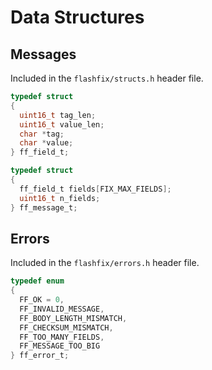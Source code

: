 # Data Structures

## Messages

Included in the `flashfix/structs.h` header file.

```c
typedef struct
{
  uint16_t tag_len;
  uint16_t value_len;
  char *tag;
  char *value;
} ff_field_t;

typedef struct
{
  ff_field_t fields[FIX_MAX_FIELDS];
  uint16_t n_fields;
} ff_message_t;
```

## Errors

Included in the `flashfix/errors.h` header file.

```c
typedef enum
{
  FF_OK = 0,
  FF_INVALID_MESSAGE,
  FF_BODY_LENGTH_MISMATCH,
  FF_CHECKSUM_MISMATCH,
  FF_TOO_MANY_FIELDS,
  FF_MESSAGE_TOO_BIG
} ff_error_t;
```
